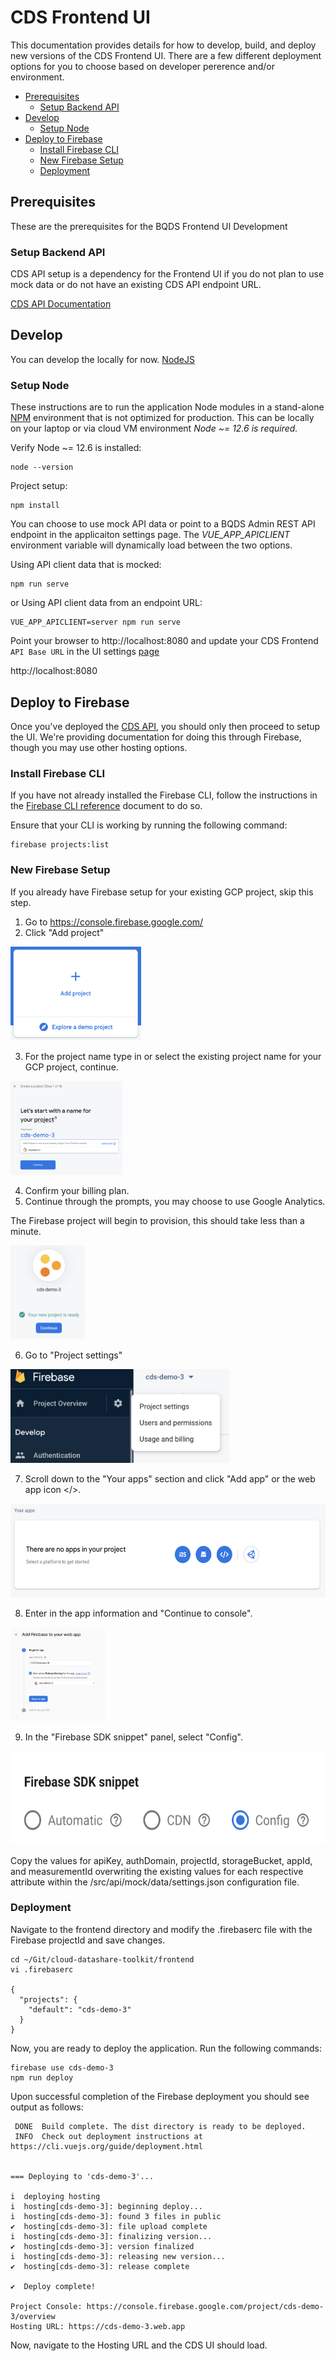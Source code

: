 # CDS Frontend UI
This documentation provides details for how to develop, build, and deploy new versions of the CDS Frontend UI. There are a few different deployment options for you to choose based on developer pererence and/or environment.

* [Prerequisites](#prereqs)
  * [Setup Backend API](#setup_backend)
* [Develop](#develop)
  * [Setup Node](#setup_node)
* [Deploy to Firebase](#deploy)
  * [Install Firebase CLI](#firebase_cli)
  * [New Firebase Setup](#new_firebase)
  * [Deployment](#deployment)


## <a name="prereqs">Prerequisites</a>
These are the prerequisites for the BQDS Frontend UI Development


### <a name="setup_backend">Setup Backend API</a>
CDS API setup is a dependency for the Frontend UI if you do not plan to use mock data or do not have an existing CDS API endpoint URL.

[CDS API Documentation](https://github.com/GoogleCloudPlatform/cloud-datashare-toolkit/tree/master/api)

## <a name="develop">Develop</a>
You can develop the locally for now. [NodeJS](https://nodejs.org/en/)


### <a name="setup_node">Setup Node</a>
These instructions are to run the application Node modules in a stand-alone [NPM](https://www.npmjs.com/) environment that is not optimized for production. This can be locally on your laptop or via cloud VM environment _Node ~= 12.6 is required._

Verify Node ~= 12.6 is installed:

    node --version

Project setup:

    npm install

You can choose to use mock API data or point to a BQDS Admin REST API endpoint in the applicaiton settings page. The *VUE_APP_APICLIENT* environment variable will dynamically load between the two options.

Using API client data that is mocked:

    npm run serve

or Using API client data from an endpoint URL:

    VUE_APP_APICLIENT=server npm run serve

Point your browser to http://localhost:8080 and update your CDS Frontend `API Base URL` in the UI settings [page](http://localhost:8080/settings)

   http://localhost:8080


## <a name="deploy">Deploy to Firebase</a>
Once you've deployed the [CDS API](https://github.com/GoogleCloudPlatform/cloud-datashare-toolkit/tree/master/api), you should only then proceed to setup the UI. We're providing documentation for doing this through Firebase, though you may use other hosting options.

### <a name="firebase_cli">Install Firebase CLI</a>
If you have not already installed the Firebase CLI, follow the instructions in the [Firebase CLI reference](https://firebase.google.com/docs/cli) document to do so.

Ensure that your CLI is working by running the following command:

```
firebase projects:list
```

### <a name="new_firebase">New Firebase Setup</a>
If you already have Firebase setup for your existing GCP project, skip this step.

1. Go to https://console.firebase.google.com/
2. Click "Add project"

<img src="assets/add_project.png" alt="Add Project" height="150"/>

3. For the project name type in or select the existing project name for your GCP project, continue.

<img src="assets/select_project.png" alt="Select Project" height="150"/>

4. Confirm your billing plan.
5. Continue through the prompts, you may choose to use Google Analytics.

The Firebase project will begin to provision, this should take less than a minute.

<img src="assets/project_ready.png" alt="Project Ready" height="150"/>

6. Go to "Project settings"

<img src="assets/project_settings.png" alt="Project settings" height="150"/>

7. Scroll down to the "Your apps" section and click "Add app" or the web app icon </>.

<img src="assets/your_apps.png" alt="Your apps" height="150"/>

8. Enter in the app information and "Continue to console".

<img src="assets/add_firebase_to_your_app.png" alt="Add Firebase to your web app" height="150"/>

9. In the "Firebase SDK snippet" panel, select "Config".

<img src="assets/sdk_snippet_config.png" alt="SDK snippet config" height="150"/>

Copy the values for apiKey, authDomain, projectId, storageBucket, appId, and measurementId overwriting the existing values for each respective attribute within the /src/api/mock/data/settings.json configuration file.

### <a name="deployment">Deployment</a>
Navigate to the frontend directory and modify the .firebaserc file with the Firebase projectId and save changes.

```
cd ~/Git/cloud-datashare-toolkit/frontend
vi .firebaserc

{
  "projects": {
    "default": "cds-demo-3"
  }
}
```

Now, you are ready to deploy the application. Run the following commands:

```
firebase use cds-demo-3
npm run deploy
```

Upon successful completion of the Firebase deployment you should see output as follows:

```
 DONE  Build complete. The dist directory is ready to be deployed.
 INFO  Check out deployment instructions at https://cli.vuejs.org/guide/deployment.html
      

=== Deploying to 'cds-demo-3'...

i  deploying hosting
i  hosting[cds-demo-3]: beginning deploy...
i  hosting[cds-demo-3]: found 3 files in public
✔  hosting[cds-demo-3]: file upload complete
i  hosting[cds-demo-3]: finalizing version...
✔  hosting[cds-demo-3]: version finalized
i  hosting[cds-demo-3]: releasing new version...
✔  hosting[cds-demo-3]: release complete

✔  Deploy complete!

Project Console: https://console.firebase.google.com/project/cds-demo-3/overview
Hosting URL: https://cds-demo-3.web.app

```

Now, navigate to the Hosting URL and the CDS UI should load.